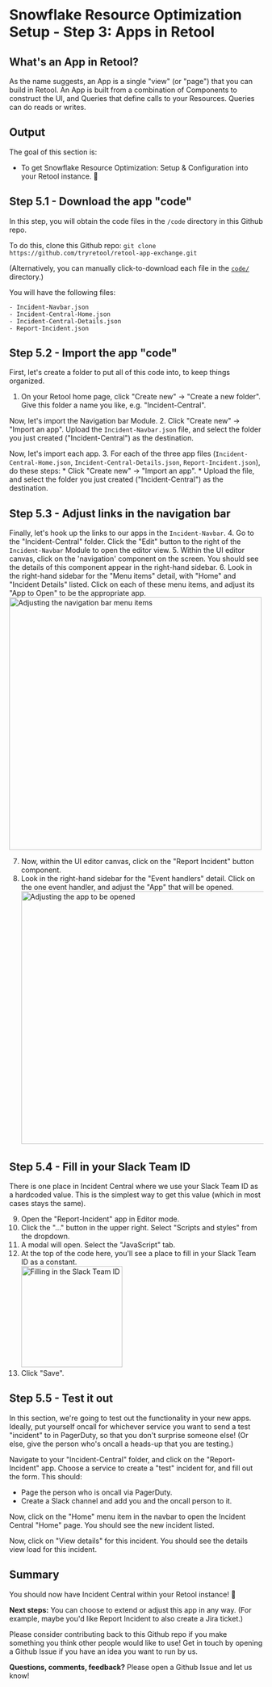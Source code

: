 # Snowflake Resource Optimization Setup - Step 3: Apps in Retool

## What's an App in Retool?
As the name suggests, an App is a single "view" (or "page") that you can build in Retool. An App is built from a combination of Components to construct the UI, and Queries that define calls to your Resources. Queries can do reads or writes.

## Output
The goal of this section is:
* To get Snowflake Resource Optimization: Setup & Configuration into your Retool instance. 🚀


## Step 5.1 - Download the app "code"
In this step, you will obtain the code files in the `/code` directory in this Github repo.

To do this, clone this Github repo:
`git clone https://github.com/tryretool/retool-app-exchange.git`

(Alternatively, you can manually click-to-download each file in the [`code/`](./code) directory.)

You will have the following files:

```
- Incident-Navbar.json
- Incident-Central-Home.json
- Incident-Central-Details.json
- Report-Incident.json
```

## Step 5.2 - Import the app "code"
First, let's create a folder to put all of this code into, to keep things organized.
1. On your Retool home page, click "Create new" → "Create a new folder". Give this folder a name you like, e.g. "Incident-Central".

Now, let's import the Navigation bar Module.
2. Click "Create new" → "Import an app". Upload the `Incident-Navbar.json` file, and select the folder you just created ("Incident-Central") as the destination.

Now, let's import each app.
3. For each of the three app files (`Incident-Central-Home.json`, `Incident-Central-Details.json`, `Report-Incident.json`), do these steps:
    * Click "Create new" → "Import an app".
    * Upload the file, and select the folder you just created ("Incident-Central") as the destination.


## Step 5.3 - Adjust links in the navigation bar
Finally, let's hook up the links to our apps in the `Incident-Navbar`.
4. Go to the "Incident-Central" folder. Click the "Edit" button to the right of the `Incident-Navbar` Module to open the editor view.
5. Within the UI editor canvas, click on the 'navigation' component on the screen. You should see the details of this component appear in the right-hand sidebar.
6. Look in the right-hand sidebar for the "Menu items" detail, with "Home" and "Incident Details" listed. Click on each of these menu items, and adjust its "App to Open" to be the appropriate app.
<br/><img src="./images/adjust-navbar-link.png" alt="Adjusting the navigation bar menu items" style="height: 500px;">

7. Now, within the UI editor canvas, click on the "Report Incident" button component.
8. Look in the right-hand sidebar for the "Event handlers" detail. Click on the one event handler, and adjust the "App" that will be opened.
<br/><img src="./images/adjust-report-incident-link.png" alt="Adjusting the app to be opened" style="height: 500px;">

## Step 5.4 - Fill in your Slack Team ID
There is one place in Incident Central where we use your Slack Team ID as a hardcoded value. This is the simplest way to get this value (which in most cases stays the same).

9. Open the "Report-Incident" app in Editor mode.
10. Click the "..." button in the upper right. Select "Scripts and styles" from the dropdown.
11. A modal will open. Select the "JavaScript" tab.
12. At the top of the code here, you'll see a place to fill in your Slack Team ID as a constant.
<br/><img src="./images/fill-in-slack-team-id.png" alt="Filling in the Slack Team ID" style="height: 200px;">
13. Click "Save".

## Step 5.5 - Test it out
In this section, we're going to test out the functionality in your new apps. Ideally, put yourself oncall for whichever service you want to send a test "incident" to in PagerDuty, so that you don't surprise someone else! (Or else, give the person who's oncall a heads-up that you are testing.)

Navigate to your "Incident-Central" folder, and click on the "Report-Incident" app. Choose a service to create a "test" incident for, and fill out the form. This should:
- Page the person who is oncall via PagerDuty.
- Create a Slack channel and add you and the oncall person to it.

Now, click on the "Home" menu item in the navbar to open the Incident Central "Home" page. You should see the new incident listed.

Now, click on "View details" for this incident. You should see the details view load for this incident.


## Summary

You should now have Incident Central within your Retool instance! 🥳

**Next steps:** You can choose to extend or adjust this app in any way. (For example, maybe you'd like Report Incident to also create a Jira ticket.)

Please consider contributing back to this Github repo if you make something you think other people would like to use! Get in touch by opening a Github Issue if you have an idea you want to run by us.

**Questions, comments, feedback?** Please open a Github Issue and let us know!
